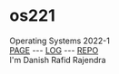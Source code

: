 # os221
Operating Systems 2022-1  
[PAGE](https://danishrafid.github.io/os221/) --- [LOG](TXT/mylog.txt) --- [REPO](https://github.com/DanishRafid/os221)  
I'm Danish Rafid Rajendra
